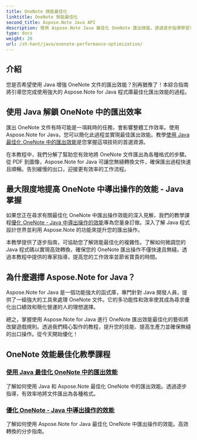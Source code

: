 ```yaml
---
title: OneNote 效能最佳化
linktitle: OneNote 效能最佳化
second_title: Aspose.Note Java API
description: 使用 Aspose.Note Java 最佳化 OneNote 匯出效能。透過逐步指導學習有效地將文件轉換為各種格式，以提高工作效率。
type: docs
weight: 26
url: /zh-hant/java/onenote-performance-optimization/
---
```


## 介紹

您是否希望使用 Java 增強 OneNote 文件的匯出效能？別再猶豫了！本綜合指南將引導您完成使用強大的 Aspose.Note for Java 程式庫最佳化匯出效能的過程。

## 使用 Java 解鎖 OneNote 中的匯出效率

匯出 OneNote 文件有時可能是一項耗時的任務，會影響整體工作效率。使用 Aspose.Note for Java，您可以簡化此過程並實現最佳匯出效能。教學[使用 Java 最佳化 OneNote 中的匯出效能](./optimize-export-performance/)是您掌握這項技術的首選資源。

在本教程中，我們分解了幫助您有效地將 OneNote 文件匯出為各種格式的步驟。從 PDF 到圖像，Aspose.Note for Java 可讓您無縫轉換文件，確保匯出過程快速且順暢。告別緩慢的出口，迎接更有效率的工作流程。

## 最大限度地提高 OneNote 中導出操作的效能 - Java 掌握

如果您正在尋求有關最佳化 OneNote 中匯出操作效能的深入見解，我們的教學課程[優化 OneNote - Java 中導出操作的效能](./optimize-performance-consequent-export/)專為您量身訂做。深入了解 Java 程式設計世界並利用 Aspose.Note 的功能來提升您的匯出操作。

本教學提供了逐步指南，可協助您了解效能最佳化的複雜性。了解如何微調您的 Java 程式碼以實現高效轉換，確保您的 OneNote 匯出操作不僅快速且無縫。透過本教程中提供的專家指導，提高您的工作效率並節省寶貴的時間。

## 為什麼選擇 Aspose.Note for Java？

Aspose.Note for Java 是一個功能強大的函式庫，專門針對 Java 開發人員，提供了一組強大的工具來處理 OneNote 文件。它的多功能性和效率使其成為尋求優化出口績效和簡化營運的人的理想選擇。

總之，掌握使用 Aspose.Note for Java 進行 OneNote 匯出效能最佳化的藝術將改變遊戲規則。透過我們精心製作的教程，提升您的技能、提高生產力並確保無縫的出口操作。從今天開始優化！
## OneNote 效能最佳化教學課程
### [使用 Java 最佳化 OneNote 中的匯出效能](./optimize-export-performance/)
了解如何使用 Java 和 Aspose.Note 最佳化 OneNote 中的匯出效能。透過逐步指導，有效率地將文件匯出為各種格式。
### [優化 OneNote - Java 中導出操作的效能](./optimize-performance-consequent-export/)
了解如何使用 Aspose.Note for Java 最佳化 OneNote 中匯出操作的效能。高效轉換的分步指南。